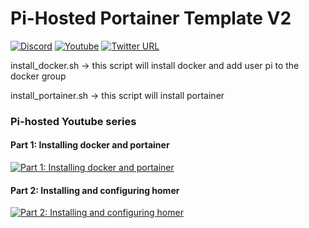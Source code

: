 # Pi-Hosted Portainer Template V2

[![Discord](https://img.shields.io/discord/316245914987528193?logo=discord)](https://discord.com/invite/v8dAnFV) [![Youtube](https://img.shields.io/badge/YouTube-FF0000?style=flat-square&logo=youtube&logoColor=white)](https://www.youtube.com/channel/UCrjKdwxaQMSV_NDywgKXVmw) [![Twitter URL](https://img.shields.io/twitter/follow/novaspirittech?style=flat-square&logo=twitter)](https://twitter.com/novaspirittech)

install_docker.sh -> this script will install docker and add user pi to the docker group

install_portainer.sh -> this script will install portainer

### Pi-hosted Youtube series
#### Part 1: Installing docker and portainer
[![Part 1: Installing docker and portainer](https://i.ytimg.com/vi/cO2-gQ09Jj0/hqdefault.jpg)](https://www.youtube.com/watch?v=cO2-gQ09Jj0 "Installing docker and portainer")
#### Part 2: Installing and configuring homer

[![Part 2: Installing and configuring homer](https://i.ytimg.com/vi/_d3J88ootYo/hqdefault.jpg)](https://www.youtube.com/watch?v=_d3J88ootYo "Part 2: Installing and configuring homer")


